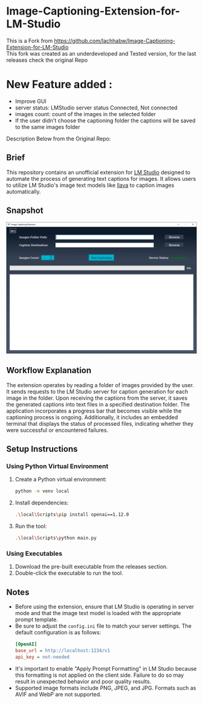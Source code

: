 # Image-Captioning-Extension-for-LM-Studio
This is a Fork from https://github.com/lachhabw/Image-Captioning-Extension-for-LM-Studio  
This fork was created as an underdeveloped and Tested version, for the last releases check the original Repo    
# New Feature added :  
- Improve GUI
- server status: LMStudio server status Connected, Not connected  
- images count: count of the images in the selected folder  
- If the user didn't choose the captioning folder the captions will be saved to the same images folder  

Description Below from the Original Repo:  
## Brief

This repository contains an unofficial extension for [LM Studio](https://lmstudio.ai) designed to automate the process of generating text captions for images. It allows users to utilize LM Studio's image text models like [llava](https://huggingface.co/jartine/llava-v1.5-7B-GGUF) to caption images automatically.


## Snapshot

![Tool Screenshot](Snapshot.png)

## Workflow Explanation

The extension operates by reading a folder of images provided by the user. It sends requests to the LM Studio server for caption generation for each image in the folder. Upon receiving the captions from the server, it saves the generated captions into text files in a specified destination folder. The application incorporates a progress bar that becomes visible while the captioning process is ongoing. Additionally, it includes an embedded terminal that displays the status of processed files, indicating whether they were successful or encountered failures.

## Setup Instructions

### Using Python Virtual Environment

1. Create a Python virtual environment:
   ```bash
   python -m venv local
   ```
2. Install dependencies:
   ```bash
   .\local\Scripts\pip install openai==1.12.0
   ```
3. Run the tool:
   ```bash
   .\local\Scripts\python main.py
   ```

### Using Executables

1. Download the pre-built executable from the releases section.
2. Double-click the executable to run the tool.


## Notes

- Before using the extension, ensure that LM Studio is operating in server mode and that the image text model is loaded with the appropriate prompt template.
- Be sure to adjust the `config.ini` file to match your server settings. The default configuration is as follows:
  ```ini
  [OpenAI]
  base_url = http://localhost:1234/v1
  api_key = not-needed
  ```
- It's important to enable "Apply Prompt Formatting" in LM Studio because this formatting is not applied on the client side. Failure to do so may result in unexpected behavior and poor quality results.
- Supported image formats include PNG, JPEG, and JPG. Formats such as AVIF and WebP are not supported.

